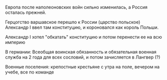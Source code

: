 Европа после наполеоновских войн сильно изменилась, а Россия осталась прежней.

Герцогство варшавское перешло к России (царство польское)
Александр I ввел там конституцию, и короновался как король Польши. 

Александр I хотел "обкатать" конституцию  и потом перенести ее на всю империю


В германии: Всеобщая воинская обязанность и обязательная военная служба на 2 года для всех сословий, и потом зачисляется в Лангвер (?)

Военные поселения: крепостные крестьяне с утра на поле, вечером на учебе, все по команде